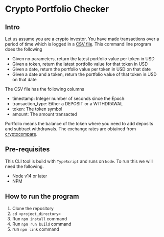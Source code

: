 # Crypto Portfolio Checker

## Intro
Let us assume you are a crypto investor. You have made transactions over a period of time which is logged in a [CSV file](https://s3-ap-southeast-1.amazonaws.com/static.propine.com/transactions.csv.zip). This command line program does the following

 - Given no parameters, return the latest portfolio value per token in USD
 - Given a token, return the latest portfolio value for that token in USD
 - Given a date, return the portfolio value per token in USD on that date
 - Given a date and a token, return the portfolio value of that token in USD on that date

The CSV file has the following columns
 - timestamp: Integer number of seconds since the Epoch
 - transaction_type: Either a DEPOSIT or a WITHDRAWAL
 - token: The token symbol
 - amount: The amount transacted

Portfolio means the balance of the token where you need to add deposits and subtract withdrawals. The exchange rates are obtained from [cryptocompare](https://min-api.cryptocompare.com/). 

## Pre-requisites
This CLI tool is build with `TypeScript` and runs on `Node`. To run this we will need the following.
 - Node v14 or later
 - NPM

## How to run the program
 1. Clone the repository
 1. `cd <project_directory>`
 1. Run `npm install` command
 1. Run `npm run build` command
 1. run `npm link` command